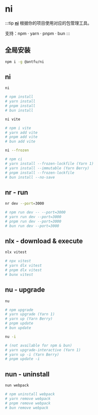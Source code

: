 # ni

:::tip
**[ni](https://github.com/antfu/ni#ni)** 根据你的项目使用对应的包管理工具。

支持：npm · yarn · pnpm · bun
:::

## 全局安装

```sh
npm i -g @antfu/ni
```

## ni

```sh
ni

# npm install
# yarn install
# pnpm install
# bun install
```

```sh
ni vite

# npm i vite
# yarn add vite
# pnpm add vite
# bun add vite
```

```sh
ni --frozen

# npm ci
# yarn install --frozen-lockfile (Yarn 1)
# yarn install --immutable (Yarn Berry)
# pnpm install --frozen-lockfile
# bun install --no-save
```

## nr - run

```sh
nr dev --port=3000

# npm run dev -- --port=3000
# yarn run dev --port=3000
# pnpm run dev --port=3000
# bun run dev --port=3000
```

## nlx - download & execute

```sh
nlx vitest

# npx vitest
# yarn dlx vitest
# pnpm dlx vitest
# bunx vitest
```

## nu - upgrade

```sh
nu

# npm upgrade
# yarn upgrade (Yarn 1)
# yarn up (Yarn Berry)
# pnpm update
# bun update
```

```sh
nu -i

# (not available for npm & bun)
# yarn upgrade-interactive (Yarn 1)
# yarn up -i (Yarn Berry)
# pnpm update -i
```

## nun - uninstall

```sh
nun webpack

# npm uninstall webpack
# yarn remove webpack
# pnpm remove webpack
# bun remove webpack
```
